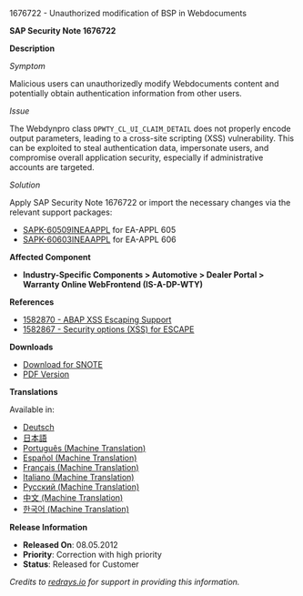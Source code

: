 1676722 - Unauthorized modification of BSP in Webdocuments

**SAP Security Note 1676722**

**Description**

*Symptom*

Malicious users can unauthorizedly modify Webdocuments content and potentially obtain authentication information from other users.

*Issue*

The Webdynpro class `DPWTY_CL_UI_CLAIM_DETAIL` does not properly encode output parameters, leading to a cross-site scripting (XSS) vulnerability. This can be exploited to steal authentication data, impersonate users, and compromise overall application security, especially if administrative accounts are targeted.

*Solution*

Apply SAP Security Note 1676722 or import the necessary changes via the relevant support packages:
- [SAPK-60509INEAAPPL](https://me.sap.com/supportpackage/SAPK-60509INEAAPPL) for EA-APPL 605
- [SAPK-60603INEAAPPL](https://me.sap.com/supportpackage/SAPK-60603INEAAPPL) for EA-APPL 606

**Affected Component**

- **Industry-Specific Components > Automotive > Dealer Portal > Warranty Online WebFrontend (IS-A-DP-WTY)**

**References**

- [1582870 - ABAP XSS Escaping Support](https://me.sap.com/notes/1582870)
- [1582867 - Security options (XSS) for ESCAPE](https://me.sap.com/notes/1582867)

**Downloads**

- [Download for SNOTE](https://notesdownloads.sap.com/note/0040000009956842017)
- [PDF Version](https://userapps.support.sap.com/sap/support/sfm/notes/print/0001676722?language=en-US&token=3DB436AC797C2E7658BEE5CDB380D18F)

**Translations**

Available in:
- [Deutsch](https://me.sap.com/notes/0001676722/D)
- [日本語](https://me.sap.com/notes/0001676722/J)
- [Português (Machine Translation)](https://me.sap.com/notes/0001676722/P)
- [Español (Machine Translation)](https://me.sap.com/notes/0001676722/S)
- [Français (Machine Translation)](https://me.sap.com/notes/0001676722/F)
- [Italiano (Machine Translation)](https://me.sap.com/notes/0001676722/I)
- [Русский (Machine Translation)](https://me.sap.com/notes/0001676722/R)
- [中文 (Machine Translation)](https://me.sap.com/notes/0001676722/1)
- [한국어 (Machine Translation)](https://me.sap.com/notes/0001676722/3)

**Release Information**

- **Released On**: 08.05.2012
- **Priority**: Correction with high priority
- **Status**: Released for Customer

*Credits to [redrays.io](https://redrays.io) for support in providing this information.*